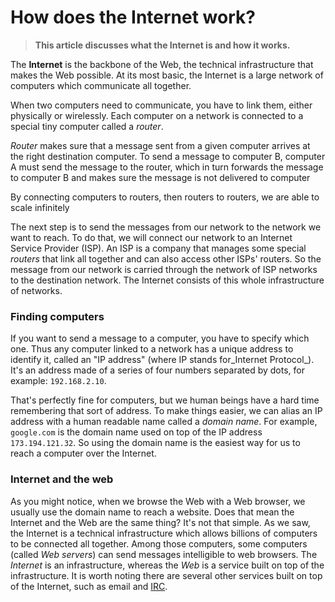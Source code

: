 # How does the Internet work?

> **This article discusses what the Internet is and how it works.**

The **Internet** is the backbone of the Web, the technical infrastructure that makes the Web possible. At its most basic, the Internet is a large network of computers which communicate all together.

When two computers need to communicate, you have to link them, either physically or wirelessly. Each computer on a network is connected to a special tiny computer called a _router_.

_Router_ makes sure that a message sent from a given computer arrives at the right destination computer. To send a message to computer B, computer A must send the message to the router, which in turn forwards the message to computer B and makes sure the message is not delivered to computer

By connecting computers to routers, then routers to routers, we are able to scale infinitely



The next step is to send the messages from our network to the network we want to reach. To do that, we will connect our network to an Internet Service Provider \(ISP\). An ISP is a company that manages some special _routers_ that link all together and can also access other ISPs' routers. So the message from our network is carried through the network of ISP networks to the destination network. The Internet consists of this whole infrastructure of networks.



### Finding computers

If you want to send a message to a computer, you have to specify which one. Thus any computer linked to a network has a unique address to identify it, called an "IP address" \(where IP stands for_Internet Protocol_\). It's an address made of a series of four numbers separated by dots, for example: `192.168.2.10`.

That's perfectly fine for computers, but we human beings have a hard time remembering that sort of address. To make things easier, we can alias an IP address with a human readable name called a _domain name_. For example, `google.com` is the domain name used on top of the IP address `173.194.121.32`. So using the domain name is the easiest way for us to reach a computer over the Internet.



### Internet and the web

As you might notice, when we browse the Web with a Web browser, we usually use the domain name to reach a website. Does that mean the Internet and the Web are the same thing? It's not that simple. As we saw, the Internet is a technical infrastructure which allows billions of computers to be connected all together. Among those computers, some computers \(called _Web servers_\) can send messages intelligible to web browsers. The _Internet_ is an infrastructure, whereas the _Web_ is a service built on top of the infrastructure. It is worth noting there are several other services built on top of the Internet, such as email and [IRC](https://developer.mozilla.org/en-US/docs/Glossary/IRC "IRC: IRC (Internet Relay Chat) is a worldwide chat system requiring an Internet connection and an IRC client, which sends and receives messages via the IRC server.").


